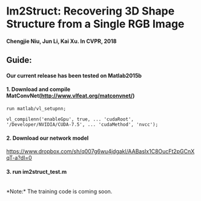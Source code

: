 # Im2Struct: Recovering 3D Shape Structure from a Single RGB Image
#### Chengjie Niu, Jun Li, Kai Xu. In CVPR, 2018 
##  Guide:

#### Our current release has been tested on Matlab2015b

#### 1. Download and compile MatConvNet(http://www.vlfeat.org/matconvnet/)
	run matlab/vl_setupnn;   

	vl_compilenn('enableGpu', true, ... 'cudaRoot', '/Developer/NVIDIA/CUDA-7.5', ... 'cudaMethod', 'nvcc');

 
#### 2. Download our network model


<https://www.dropbox.com/sh/q007g6wu4jdgakl/AABasIx1C8OucFt2pGCnXqT-a?dl=0>


#### 3. run im2struct_test.m
<br>
*Note:* The training code is coming soon.
